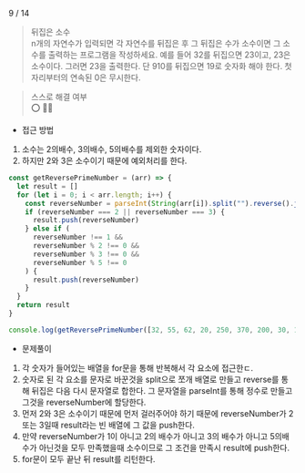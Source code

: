 9 / 14

> 뒤집은 소수 <br />
> n개의 자연수가 입력되면 각 자연수를 뒤집은 후 그 뒤집은 수가 소수이면 그 소수를 출력하는 프로그램을 작성하세요. 예를 들어 32를 뒤집으면 23이고, 23은 소수이다. 그러면 23을 출력한다. 단 910를 뒤집으면 19로 숫자화 해야 한다. 첫 자리부터의 연속된 0은 무시한다.

> 스스로 해결 여부 <br />
> ⭕️ 👏🏻

- 접근 방법

1. 소수는 2의배수, 3의배수, 5의배수를 제외한 숫자이다.
2. 하지만 2와 3은 소수이기 때문에 예외처리를 한다.

```javascript
const getReversePrimeNumber = (arr) => {
  let result = []
  for (let i = 0; i < arr.length; i++) {
    const reverseNumber = parseInt(String(arr[i]).split("").reverse().join(""))
    if (reverseNumber === 2 || reverseNumber === 3) {
      result.push(reverseNumber)
    } else if (
      reverseNumber !== 1 &&
      reverseNumber % 2 !== 0 &&
      reverseNumber % 3 !== 0 &&
      reverseNumber % 5 !== 0
    ) {
      result.push(reverseNumber)
    }
  }
  return result
}

console.log(getReversePrimeNumber([32, 55, 62, 20, 250, 370, 200, 30, 100]))
```

- 문제풀이

1. 각 숫자가 들어있는 배열을 for문을 통해 반복해서 각 요소에 접근한ㄷ.
2. 숫자로 된 각 요소를 문자로 바꾼것을 split으로 쪼개 배열로 만들고 reverse를 통해 뒤집은 다음 다시 문자열로 합한다. 그 문자열을 parseInt를 통해 정수로 만들고 그것을 reverseNumber에 할당한다.
3. 먼저 2와 3은 소수이기 때문에 먼저 걸러주어야 하기 때문에 reverseNumber가 2또는 3일때 result라는 빈 배열에 그 값을 push한다.
4. 만약 reverseNumber가 1이 아니고 2의 배수가 아니고 3의 배수가 아니고 5의배수가 아닌것을 모두 만족했을때 소수이므로 그 조건을 만족시 result에 push한다.
5. for문이 모두 끝난 뒤 result를 리턴한다.
